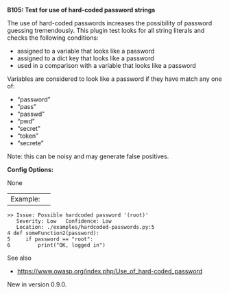 **B105: Test for use of hard-coded password strings**

The use of hard-coded passwords increases the possibility of password
guessing tremendously. This plugin test looks for all string literals
and checks the following conditions:

-   assigned to a variable that looks like a password
-   assigned to a dict key that looks like a password
-   used in a comparison with a variable that looks like a password

Variables are considered to look like a password if they have match any
one of:

-   “password”
-   “pass”
-   “passwd”
-   “pwd”
-   “secret”
-   “token”
-   “secrete”

Note: this can be noisy and may generate false positives.

**Config Options:**

None

|          |     |
|----------|-----|
| Example: |     |

    >> Issue: Possible hardcoded password '(root)'
       Severity: Low   Confidence: Low
       Location: ./examples/hardcoded-passwords.py:5
    4 def someFunction2(password):
    5     if password == "root":
    6         print("OK, logged in")

See also

-   <a href="https://www.owasp.org/index.php/Use_of_hard-coded_password" class="uri reference external">https://www.owasp.org/index.php/Use_of_hard-coded_password</a>

<span class="versionmodified">New in version 0.9.0.</span>
